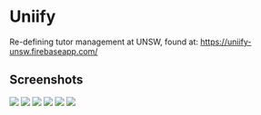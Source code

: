 # Uniify

Re-defining tutor management at UNSW, found at: https://uniify-unsw.firebaseapp.com/
<br>

## Screenshots

<img src="https://user-images.githubusercontent.com/28518091/62940353-be227d00-be16-11e9-9ce2-29c326486903.png"></td>
<img src="https://user-images.githubusercontent.com/28518091/62940350-bd89e680-be16-11e9-9c91-601e0af7cf7f.png"></td>
<img src="https://user-images.githubusercontent.com/28518091/62940356-bebb1380-be16-11e9-9b42-73584f19777d.png"></td>
<img src="https://user-images.githubusercontent.com/28518091/62940357-bebb1380-be16-11e9-9cbe-6d9b733e4295.png"></td>
<img src="https://user-images.githubusercontent.com/28518091/62940355-bebb1380-be16-11e9-8d66-1c0a178ecadf.png"></td>
<img src="https://user-images.githubusercontent.com/28518091/62940354-be227d00-be16-11e9-91c8-0d4946030b1e.png"></td>



